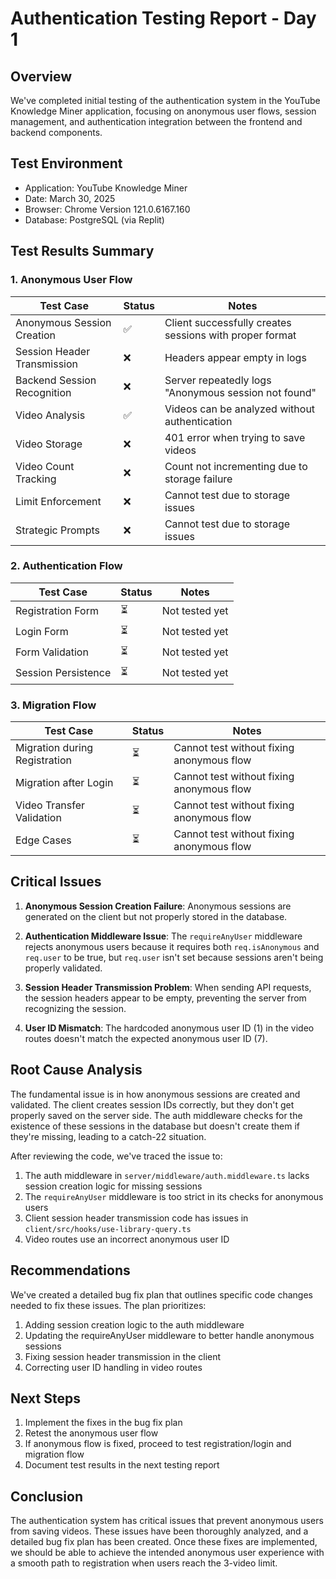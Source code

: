 # Authentication Testing Report - Day 1

## Overview

We've completed initial testing of the authentication system in the YouTube Knowledge Miner application, focusing on anonymous user flows, session management, and authentication integration between the frontend and backend components.

## Test Environment

- Application: YouTube Knowledge Miner
- Date: March 30, 2025
- Browser: Chrome Version 121.0.6167.160
- Database: PostgreSQL (via Replit)

## Test Results Summary

### 1. Anonymous User Flow

| Test Case | Status | Notes |
|-----------|--------|-------|
| Anonymous Session Creation | ✅ | Client successfully creates sessions with proper format |
| Session Header Transmission | ❌ | Headers appear empty in logs |
| Backend Session Recognition | ❌ | Server repeatedly logs "Anonymous session not found" |
| Video Analysis | ✅ | Videos can be analyzed without authentication |
| Video Storage | ❌ | 401 error when trying to save videos |
| Video Count Tracking | ❌ | Count not incrementing due to storage failure |
| Limit Enforcement | ❌ | Cannot test due to storage issues |
| Strategic Prompts | ❌ | Cannot test due to storage issues |

### 2. Authentication Flow

| Test Case | Status | Notes |
|-----------|--------|-------|
| Registration Form | ⏳ | Not tested yet |
| Login Form | ⏳ | Not tested yet |
| Form Validation | ⏳ | Not tested yet |
| Session Persistence | ⏳ | Not tested yet |

### 3. Migration Flow

| Test Case | Status | Notes |
|-----------|--------|-------|
| Migration during Registration | ⏳ | Cannot test without fixing anonymous flow |
| Migration after Login | ⏳ | Cannot test without fixing anonymous flow |
| Video Transfer Validation | ⏳ | Cannot test without fixing anonymous flow |
| Edge Cases | ⏳ | Cannot test without fixing anonymous flow |

## Critical Issues

1. **Anonymous Session Creation Failure**: Anonymous sessions are generated on the client but not properly stored in the database.

2. **Authentication Middleware Issue**: The `requireAnyUser` middleware rejects anonymous users because it requires both `req.isAnonymous` and `req.user` to be true, but `req.user` isn't set because sessions aren't being properly validated.

3. **Session Header Transmission Problem**: When sending API requests, the session headers appear to be empty, preventing the server from recognizing the session.

4. **User ID Mismatch**: The hardcoded anonymous user ID (1) in the video routes doesn't match the expected anonymous user ID (7).

## Root Cause Analysis

The fundamental issue is in how anonymous sessions are created and validated. The client creates session IDs correctly, but they don't get properly saved on the server side. The auth middleware checks for the existence of these sessions in the database but doesn't create them if they're missing, leading to a catch-22 situation.

After reviewing the code, we've traced the issue to:

1. The auth middleware in `server/middleware/auth.middleware.ts` lacks session creation logic for missing sessions
2. The `requireAnyUser` middleware is too strict in its checks for anonymous users
3. Client session header transmission code has issues in `client/src/hooks/use-library-query.ts`
4. Video routes use an incorrect anonymous user ID

## Recommendations

We've created a detailed bug fix plan that outlines specific code changes needed to fix these issues. The plan prioritizes:

1. Adding session creation logic to the auth middleware
2. Updating the requireAnyUser middleware to better handle anonymous sessions
3. Fixing session header transmission in the client
4. Correcting user ID handling in video routes

## Next Steps

1. Implement the fixes in the bug fix plan
2. Retest the anonymous user flow
3. If anonymous flow is fixed, proceed to test registration/login and migration flow
4. Document test results in the next testing report

## Conclusion

The authentication system has critical issues that prevent anonymous users from saving videos. These issues have been thoroughly analyzed, and a detailed bug fix plan has been created. Once these fixes are implemented, we should be able to achieve the intended anonymous user experience with a smooth path to registration when users reach the 3-video limit.